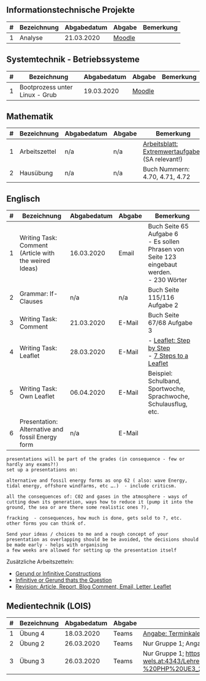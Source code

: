 ## Informationstechnische Projekte

| #      | Bezeichnung   | Abgabedatum | Abgabe | Bemerkung |
|--------|---------------|-------------|--------|-----------|
| 1      | Analyse       | 21.03.2020  | [Moodle](https://elearn.htl-wels.at/mod/assign/view.php?id=13751) | |

## Systemtechnik - Betriebssysteme

| #      | Bezeichnung   | Abgabedatum | Abgabe | Bemerkung |
|--------|---------------|-------------|--------|-----------|
| 1 | Bootprozess unter Linux - Grub | 19.03.2020  | [Moodle](https://elearn.htl-wels.at/mod/assign/view.php?id=13798) | |

## Mathematik

| #      | Bezeichnung   | Abgabedatum | Abgabe | Bemerkung |
|--------|---------------|-------------|--------|-----------|
| 1 | Arbeitszettel | n/a | n/a | [Arbeitsblatt: Extremwertaufgaben](Mathematik/Differentialgleichungen_Extremwertaufgaben.pdf) (SA relevant!) |
| 2 | Hausübung | n/a | n/a | Buch Nummern: 4.70, 4.71, 4.72 |

## Englisch

| # | Bezeichnung | Abgabedatum | Abgabe | Bemerkung |
|---|---|---|---|---|
| 1 | Writing Task: Comment (Article with the weired Ideas) | 16.03.2020  | Email | Buch Seite 65 Aufgabe 6<br> - Es sollen Phrasen von Seite 123 eingebaut werden. <br> - 230 Wörter |
| 2 | Grammar: If-Clauses  | n/a | n/a | Buch Seite 115/116 Aufgabe 2 |
| 3 | Writing Task: Comment | 21.03.2020  | E-Mail | Buch Seite 67/68 Aufgabe 3 |
| 4 | Writing Task: Leaflet | 28.03.2020 | E-Mail | - [Leaflet: Step by Step](Englisch/Leaflet_StepbyStep.pdf)<br> - [7 Steps to a Leaflet](Englisch/Steps_to_Leaflet.pdf)<br> |
| 5 | Writing Task: Own Leaflet | 06.04.2020 | E-Mail | Beispiel: Schulband, Sportwoche, Sprachwoche, Schulausflug, etc. |
| 6 | Presentation: Alternative and fossil Energy form | n/a | E-Mail |  |

```
presentations will be part of the grades (in consequence - few or hardly any exams?!)
set up a presentations on:  

alternative and fossil energy forms as onp 62 ( also: wave Energy, tidal energy, offshore windfarms, etc ….)  - include criticsm. 

all the consequences of: C02 and gases in the atmosphere - ways of cutting down its generation, ways how to reduce it (pump it into the ground, the sea or are there some realistic ones ?), 

fracking  - consequences, how much is done, gets sold to ?, etc.
other forms you can think of.

Send your ideas / choices to me and a rough concept of your presentation as overlapping should be be avoided, the decisions should be made early - helps with organising
a few weeks are allowed for setting up the presentation itself
```

Zusätzliche Arbeitszetteln:
- [Gerund or Infinitive Constructions](Englisch/Gerund_Infinitive_Constructions.pdf)
- [Infinitive or Gerund thats the Question](Englisch/Infinitive_Gerund_Thats_The_Question.pdf)
- [Revision: Article, Report, Blog Comment, Email, Letter, Leaflet](Englisch/Revision_Text.pdf)

## Medientechnik (LOIS)

| # | Bezeichnung | Abgabedatum | Abgabe | Bemerkung |
|---|-------------|-------------|--------|-----------|
| 1 | Übung 4     | 18.03.2020  | Teams  | [Angabe: Terminkalender](Medientechnik/UE4_Terminkalender.pdf)   |
| 2 | Übung 2     | 26.03.2020  | Teams  | Nur Gruppe 1; Angabe N/A |
| 3 | Übung 3     | 26.03.2020  | Teams  | Nur Gruppe 1; https://webdav.htl-wels.at:4343/Lehrer/Lehrer/lois/_Vorlage/MEDT3/MEDT3%20-%20PHP%20UE3_2.pdf |
